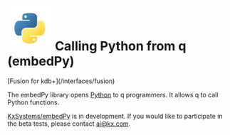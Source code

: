 # ![Python](img/python.png) Calling Python from q (embedPy)

<div class="fusion" markdown="1">
<i class="fab fa-superpowers"></i> [Fusion for kdb+](/interfaces/fusion)
</div>


The embedPy library opens [Python](https://python.org) to q programmers. It allows q to call Python functions. 

<i class="fab fa-github"></i> [KxSystems/embedPy](https://github.com/kxsystems/embedPy) is in development. If you would like to participate in the beta tests, please contact ai@kx.com. 

